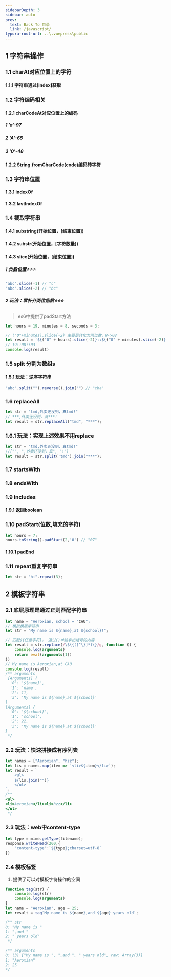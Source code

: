```yaml
---
sidebarDepth: 3
sidebar: auto
prev:
  text: Back To 目录
  link: /javascript/
typora-root-url: ..\.vuepress\public
---
```


## 1 字符串操作

### 1.1 charAt对应位置上的字符

#### 1.1.1 字符串通过[index]获取

### 1.2 字符编码相关

#### 1.2.1 charCodeAt对应位置上的编码



##### 1 ’a‘-97

##### 2 'A'-65

##### 3 '0'-48

#### 1.2.2 String.fromCharCode(code)编码转字符

### 1.3 字符串位置

#### 1.3.1  indexOf

#### 1.3.2  lastIndexOf

### 1.4 截取字符串

#### 1.4.1 substring(开始位置，[结束位置])

#### 1.4.2 substr(开始位置，[字符数量])

#### 1.4.3 slice(开始位置，[结束位置])

##### 1 负数位置⭐⭐⭐

```js
"abc".slice(-1) // "c"
"abc".slice(-2) // "bc"

```

##### 2 玩法：零补齐两位指数⭐⭐⭐

> es6中提供了padStart方法

```javascript
let hours = 19, minutes = 8, seconds = 3;

// ("0"+minutes).slice(-2) 主要是转化为两位数，8->08
let result = `${("0" + hours).slice(-2)}::${("0" + minutes).slice(-2)}::${("0" + seconds).slice(-2)}`;
// 19::08::03
console.log(result)
```



### 1.5  split 分割为数组s

#### 1.5.1 玩法：逆序字符串

```js
"abc".split("").reverse().join("") // "cba"
```

### 1.6 replaceAll

```js
let str = "tmd,外卖还没到，真tmd!"
// ***,外卖还没到，真***!
let result = str.replaceAll("tmd", "***");
```

###  1.6.1 玩法：实现上述效果不用replace

```js
let str = "tmd,外卖还没到，真tmd!"
//["", ",外卖还没到，真", "!"]
let result = str.split('tmd').join("***");
```



### 1.7 startsWith

### 1.8 endsWith

### 1.9 includes

#### 1.9.1 返回boolean

### 1.10 padStart(位数,填充的字符)

```js
let hours = 7;
hours.toString().padStart(2,'0') // "07"
```

#### 1.10.1 padEnd

### 1.11 repeat重复字符串

```js
let str = "hi".repeat(3);
```



## 2 模板字符串

### 2.1 底层原理是通过正则匹配字符串

```javascript
let name = "Aeroxian, school = "CAU";
// 模拟模板字符串
let str = "My name is ${name},at ${school}!";

// 匹配${任意字符}， 通过()单独拿出括号的内容
let result = str.replace(/\$\{([^\}]*)\}/g, function () {
    console.log(arguments)
    return eval(arguments[1])
})
// My name is Aeroxian,at CAU
console.log(result)
/** arguments
 [Arguments] {
  '0': '${name}',
  '1': 'name',
  '2': 11,
  '3': 'My name is ${name},at ${school}'
}
[Arguments] {
  '0': '${school}',
  '1': 'school',
  '2': 22,
  '3': 'My name is ${name},at ${school}'
}
 */
```

### 2.2 玩法：快速拼接成有序列表

```javascript
let names = ["Aeroxian", "hzz"];
let lis = names.map(item => `<li>${item}</li>`);
let result = `
    <ul>
    ${lis.join("")}
    </ul>
`;
/**
<ul>
<li>Aeroxian</li><li>hzz</li>
</ul>
 */
```

### 2.3 玩法：web中content-type

```js
let type = mime.getType(filename);
response.writeHead(200,{
	"content-type":`${type};charset=utf-8`
})
```



### 2.4 模板标签

1. 提供了可以对模板字符操作的空间

```js
function tag(str) {
    console.log(str)
    console.log(arguments)
}
let name = "Aeroxian", age = 25;
let result = tag`My name is ${name},and ${age} years old`;

/** str
0: "My name is "
1: ",and "
2: " years old"
 */

/** arguments
0: (3) ["My name is ", ",and ", " years old", raw: Array(3)]
1: "Aeroxian"
2: 25
*/
```

